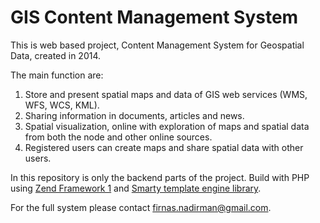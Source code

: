 # GIS Content Management System

This is web based project, Content Management System for Geospatial Data, created in 2014.

The main function are:
1. Store and present spatial maps and data of GIS web services (WMS, WFS, WCS, KML).
2. Sharing information in documents, articles and news.
3. Spatial visualization, online with exploration of maps and spatial data from both the node and other online sources.
4. Registered users can create maps and share spatial data with other users.

In this repository is only the backend parts of the project. Build with PHP using [Zend Framework 1](https://framework.zend.com/manual/1.12/en/learning.quickstart.html) and [Smarty template engine library](http://www.smarty.net).

For the full system please contact firnas.nadirman@gmail.com.